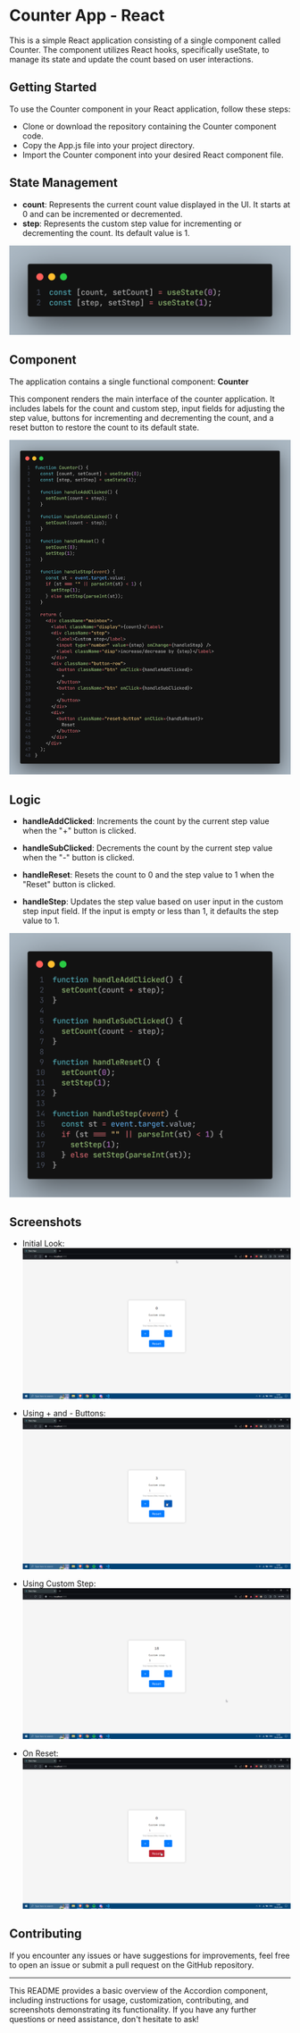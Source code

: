 # Counter App - React

This is a simple React application consisting of a single component called Counter. The component utilizes React hooks, specifically useState, to manage its state and update the count based on user interactions.

## Getting Started

To use the Counter component in your React application, follow these steps:

- Clone or download the repository containing the Counter component code.
- Copy the App.js file into your project directory.
- Import the Counter component into your desired React component file.

## State Management

- **count**: Represents the current count value displayed in the UI. It starts at 0 and can be incremented or decremented.
- **step**: Represents the custom step value for incrementing or decrementing the count. Its default value is 1.

![picture alt](./src/img/ct1.png "state")

## Component

The application contains a single functional component: **Counter**

This component renders the main interface of the counter application. It includes labels for the count and custom step, input fields for adjusting the step value, buttons for incrementing and decrementing the count, and a reset button to restore the count to its default state.

![picture alt](./src/img/ct3.png "component")

## Logic

- **handleAddClicked**: Increments the count by the current step value when the "+" button is clicked.

- **handleSubClicked**: Decrements the count by the current step value when the "-" button is clicked.

- **handleReset**: Resets the count to 0 and the step value to 1 when the "Reset" button is clicked.

- **handleStep**: Updates the step value based on user input in the custom step input field. If the input is empty or less than 1, it defaults the step value to 1.

![picture alt](./src/img/ct2.png "logic")

## Screenshots

- Initial Look:
  ![picture alt](./src/img/ct4.png "default")

- Using + and - Buttons:
  ![picture alt](./src/img/ct5.png "increment/decrement")

- Using Custom Step:
  ![picture alt](./src/img/ct6.png "step")

- On Reset:
  ![picture alt](./src/img/ct7.png "reset")

## Contributing

If you encounter any issues or have suggestions for improvements, feel free to open an issue or submit a pull request on the GitHub repository.

---

This README provides a basic overview of the Accordion component, including instructions for usage, customization, contributing, and screenshots demonstrating its functionality. If you have any further questions or need assistance, don't hesitate to ask!
